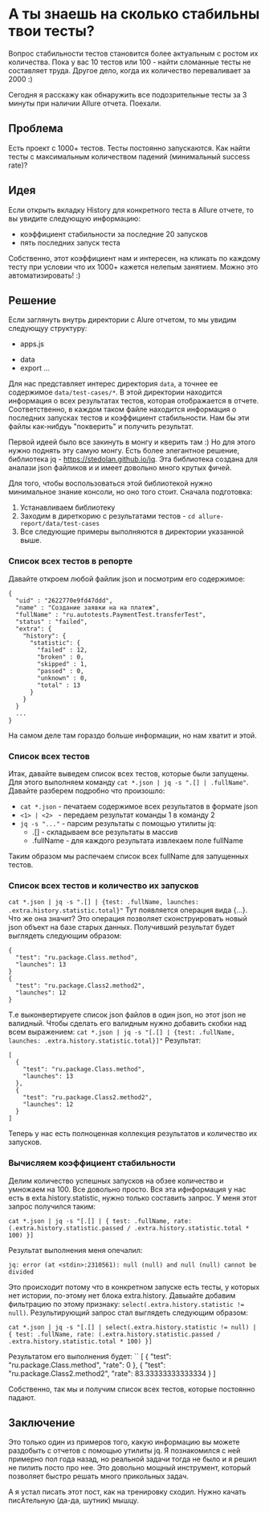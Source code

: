 # А ты знаешь на сколько стабильны твои тесты?

Вопрос стабильности тестов становится более актуальным с ростом их количества. 
Пока у вас 10 тестов или 100 - найти сломанные тесты не составляет труда. 
Другое дело, когда их количество переваливает за 2000 :)

Сегодня я расскажу как обнаружить все подозрительные тесты за 3 минуты при наличии Allure отчета. Поехали. 

## Проблема

Есть проект с 1000+ тестов. Тесты постоянно запускаются. 
Как найти тесты с максимальным количеством падений (минимальный success rate)?

## Идея

Если открыть вкладку History для конкретного теста в Allure отчете, то вы увидите следующую информацию: 
* коэффициент стабильности за последние 20 запусков
* пять последних запуск теста 

Собственно, этот коэффициент нам и интересен, на кликать по каждому тесту при условии что их 1000+ кажется нелепым занятием.
Можно это автоматизировать! :)

## Решение

Если заглянуть внутрь директории с Alure отчетом, то мы увидим следующуу структуру: 

- apps.js
+ data 
+ export
...

Для нас представляет интерес директория `data`, а точнее ее содержимое `data/test-cases/*`. 
В этой директории находится информация о всех результатах тестов, которая отображается в отчете. 
Соответственно, в каждом таком файле находится информация о последних запусках тестов и коэффициент стабильности. 
Нам бы эти файлы как-нибдуь "покверить" и получить результат. 

Первой идеей было все закинуть в монгу и кверить там :) Но для этого нужно поднять эту самую монгу. 
Есть более элегантное решение, библиотека jq - https://stedolan.github.io/jq. 
Эта библиотека создана для аналази json файликов и и имеет довольно много крутых фичей. 

Для того, чтобы воспользоваться этой библиотекой нужно минимальное знание консоли, но оно того стоит.
Сначала подготовка: 
1. Устанавливаем библиотеку
2. Заходим в диреткорию с результатами тестов - `cd allure-report/data/test-cases`
3. Все следующие примеры выполняются в директории указанной выше.

### Список всех тестов в репорте

Давайте откроем любой файлик json и посмотрим его содержимое: 
```
{
  "uid" : "2622770e9fd47ddd",
  "name" : "Создание заявки на на платеж",
  "fullName" : "ru.autotests.PaymentTest.transferTest",
  "status" : "failed",
  "extra": { 
    "history": {
      "statistic": {
        "failed" : 12,
        "broken" : 0,
        "skipped" : 1,
        "passed" : 0,
        "unknown" : 0,
        "total" : 13
      }
    }
  }
  ...
}
```
На самом деле там гораздо больше информации, но нам хватит и этой. 

### Список всех тестов
Итак, давайте выведем список всех тестов, которые были запущены. 
Для этого выполняем команду `cat *.json | jq -s ".[] | .fullName"`. 
Давайте разберем подробно что произошло: 
* `cat *.json` - печатаем содержимое всех результатов в формате json 
* `<1> | <2> ` - передаем результат команды 1 в команду 2
* `jq -s "..."` - парсим результаты с помощью утилиты jq: 
  * .[] - складываем все результаты в массив
  * .fullName - для каждого результата извлекаем поле fullName

Таким образом мы распечаем список всех fullName для запущенных тестов. 

### Список всех тестов и количество их запусков

`cat *.json | jq -s ".[] | {test: .fullName, launches: .extra.history.statistic.total}"`
Тут появляется операция вида {...}. Что же она значит?
Это операция позволяет сконструировать новый json объект на базе старых данных. 
Получивший результат будет выглядеть следующим образом: 
```
{
  "test": "ru.package.Class.method",
  "launches": 13
}
{
  "test": "ru.package.Class2.method2",
  "launches": 12
}
```
Т.е выконвертируете список json файлов в один json, но этот json не валидный. 
Чтобы сделать его валидным нужно добавить скобки над всем выражением:
`cat *.json | jq -s "[.[] | {test: .fullName, launches: .extra.history.statistic.total}]"`
Результат:
```
[
  {
    "test": "ru.package.Class.method",
    "launches": 13
  },
  {
    "test": "ru.package.Class2.method2",
    "launches": 12 
  }
]  
```
Теперь у нас есть полноценная коллекция результатов и количество их запусков. 

### Вычисляем коэффициент стабильности

Делим количество успешных запусков на обзее количество и умножаем на 100. Все довольно просто. 
Вся эта ифнформация у нас есть в exta.history.statistic, нужно только составить запрос. 
У меня этот запрос получился таким: 
```
cat *.json | jq -s "[.[] | { test: .fullName, rate: (.extra.history.statistic.passed / .extra.history.statistic.total * 100) }]
```

Результат выполнения меня опечалил: 
```
jq: error (at <stdin>:2310561): null (null) and null (null) cannot be divided
```
Это происходит потому что в конкретном запуске есть тесты, у которых нет истории, по-этому нет блока extra.history. 
Давыайте добавим фильтрацию по этому признаку: `select(.extra.history.statistic != null)`. 
Результирующий запрос стал выглядеть следующим образом:   
```
cat *.json | jq -s "[.[] | select(.extra.history.statistic != null) | { test: .fullName, rate: (.extra.history.statistic.passed / .extra.history.statistic.total * 100) }]
```

Результатом его выполнения будет: 
``
[
  {
    "test": "ru.package.Class.method",
    "rate": 0
  },
  {
    "test": "ru.package.Class2.method2",
    "rate": 83.33333333333334 
  }
]  

Собственно, так мы и получим список всех тестов, которые постоянно падают. 

## Заключение

Это только один из примеров того, какую информацию вы можете раздобыть с отчетов с помощью утилиты jq. 
Я познакомился с ней примерно пол года назад, но реальной задачи тогда не было и я решил не пилить посто про нее. 
Это довольно мощный инструмент, который позволяет быстро решать много прикольных задач. 

А я устал писать этот пост, как на тренировку сходил. Нужно качать писAтельную (да-да, шутник) мышцу.
